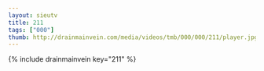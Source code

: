 ```yaml
--- 
layout: sieutv
title: 211
tags: ["000"]
thumb: http://drainmainvein.com/media/videos/tmb/000/000/211/player.jpg
---
```

{% include drainmainvein key="211" %} 
